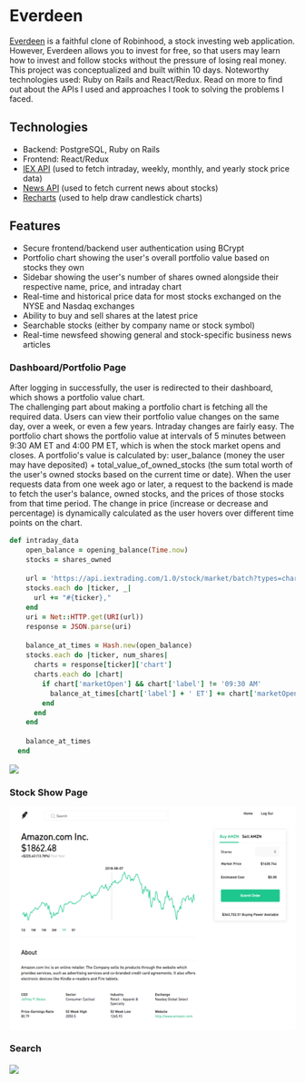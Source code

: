 # Everdeen
[Everdeen](https://everdeen-app.herokuapp.com/#/) is a faithful clone of Robinhood, a stock investing web application. However, Everdeen allows you to invest for free, so that users may learn how to invest and follow stocks without the pressure of losing real money. This project was conceptualized and built within 10 days. Noteworthy technologies used: Ruby on Rails and React/Redux. Read on more to find out about the APIs I used and approaches I took to solving the problems I faced.

## Technologies
* Backend: PostgreSQL, Ruby on Rails
* Frontend: React/Redux
* [IEX API](https://iextrading.com) (used to fetch intraday, weekly, monthly, and yearly stock price data)
* [News API](https://newsapi.org/) (used to fetch current news about stocks)
* [Recharts](http://recharts.org/en-US/) (used to help draw candlestick charts)

## Features
* Secure frontend/backend user authentication using BCrypt
* Portfolio chart showing the user's overall portfolio value based on stocks they own
* Sidebar showing the user's number of shares owned alongside their respective name, price, and intraday chart
* Real-time and historical price data for most stocks exchanged on the NYSE and Nasdaq exchanges
* Ability to buy and sell shares at the latest price
* Searchable stocks (either by company name or stock symbol)
* Real-time newsfeed showing general and stock-specific business news articles

### Dashboard/Portfolio Page
After logging in successfully, the user is redirected to their dashboard, which shows a portfolio value chart.<br/>
The challenging part about making a portfolio chart is fetching all the required data. Users can view their portfolio value changes on the same day, over a week, or even a few years. Intraday changes are fairly easy. The portfolio chart shows the portfolio value at intervals of 5 minutes between 9:30 AM ET and 4:00 PM ET, which is when the stock market opens and closes. A portfolio's value is calculated by: user_balance (money the user may have deposited) + total_value_of_owned_stocks (the sum total worth of the user's owned stocks based on the current time or date). When the user requests data from one week ago or later, a request to the backend is made to fetch the user's balance, owned stocks, and the prices of those stocks from that time period. The change in price (increase or decrease and percentage) is dynamically calculated as the user hovers over different time points on the chart.

```ruby
def intraday_data
    open_balance = opening_balance(Time.now)
    stocks = shares_owned

    url = 'https://api.iextrading.com/1.0/stock/market/batch?types=chart&chartInterval=5&range=1d&symbols='
    stocks.each do |ticker, _|
      url += "#{ticker},"
    end
    uri = Net::HTTP.get(URI(url))
    response = JSON.parse(uri)

    balance_at_times = Hash.new(open_balance)
    stocks.each do |ticker, num_shares|
      charts = response[ticker]['chart']
      charts.each do |chart|
        if chart['marketOpen'] && chart['label'] != '09:30 AM'
          balance_at_times[chart['label'] + ' ET'] += chart['marketOpen'] * num_shares
        end
      end
    end

    balance_at_times
  end
```

<img src="./app/assets/images/dashboard.gif" align="center" />

### Stock Show Page
<img src="./app/assets/images/stock_show.png" align="center" />

### Search
<img src="./app/assets/images/search.gif" align="center" />
